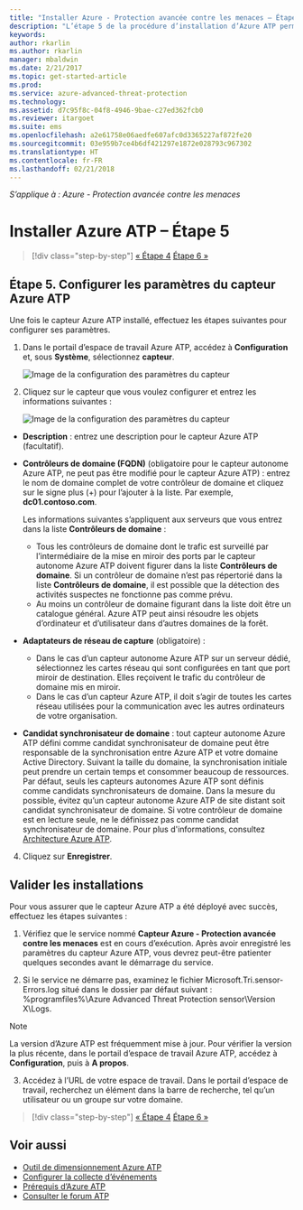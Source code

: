 ```yaml
---
title: "Installer Azure - Protection avancée contre les menaces – Étape 5 | Microsoft Docs"
description: "L’étape 5 de la procédure d’installation d’Azure ATP permet de configurer les paramètres du capteur autonome Azure ATP."
keywords: 
author: rkarlin
ms.author: rkarlin
manager: mbaldwin
ms.date: 2/21/2017
ms.topic: get-started-article
ms.prod: 
ms.service: azure-advanced-threat-protection
ms.technology: 
ms.assetid: d7c95f8c-04f8-4946-9bae-c27ed362fcb0
ms.reviewer: itargoet
ms.suite: ems
ms.openlocfilehash: a2e61758e06aedfe607afc0d3365227af872fe20
ms.sourcegitcommit: 03e959b7ce4b6df421297e1872e028793c967302
ms.translationtype: HT
ms.contentlocale: fr-FR
ms.lasthandoff: 02/21/2018
---
```

*S’applique à : Azure - Protection avancée contre les menaces*



# <a name="install-azure-atp---step-5"></a>Installer Azure ATP – Étape 5

>[!div class="step-by-step"]
[« Étape 4](install-atp-step4.md)
[Étape 6 »](install-atp-step6-vpn.md)


## <a name="step-5-configure-the-azure-atp-sensor-settings"></a>Étape 5. Configurer les paramètres du capteur Azure ATP
Une fois le capteur Azure ATP installé, effectuez les étapes suivantes pour configurer ses paramètres.

1.  Dans le portail d’espace de travail Azure ATP, accédez à **Configuration** et, sous **Système**, sélectionnez **capteur**.
   
     ![Image de la configuration des paramètres du capteur](media/atp-sensor-config.png)


2.  Cliquez sur le capteur que vous voulez configurer et entrez les informations suivantes :

    ![Image de la configuration des paramètres du capteur](media/atp-sensor-config-2.png)

  - **Description** : entrez une description pour le capteur Azure ATP (facultatif).
  - **Contrôleurs de domaine (FQDN)** (obligatoire pour le capteur autonome Azure ATP, ne peut pas être modifié pour le capteur Azure ATP) : entrez le nom de domaine complet de votre contrôleur de domaine et cliquez sur le signe plus (+) pour l’ajouter à la liste. Par exemple, **dc01.contoso.com**.

      Les informations suivantes s’appliquent aux serveurs que vous entrez dans la liste **Contrôleurs de domaine** :
      - Tous les contrôleurs de domaine dont le trafic est surveillé par l’intermédiaire de la mise en miroir des ports par le capteur autonome Azure ATP doivent figurer dans la liste **Contrôleurs de domaine**. Si un contrôleur de domaine n’est pas répertorié dans la liste **Contrôleurs de domaine**, il est possible que la détection des activités suspectes ne fonctionne pas comme prévu.
      - Au moins un contrôleur de domaine figurant dans la liste doit être un catalogue général. Azure ATP peut ainsi résoudre les objets d’ordinateur et d’utilisateur dans d’autres domaines de la forêt.

  - **Adaptateurs de réseau de capture** (obligatoire) :
     - Dans le cas d’un capteur autonome Azure ATP sur un serveur dédié, sélectionnez les cartes réseau qui sont configurées en tant que port miroir de destination. Elles reçoivent le trafic du contrôleur de domaine mis en miroir.
     - Dans le cas d’un capteur Azure ATP, il doit s’agir de toutes les cartes réseau utilisées pour la communication avec les autres ordinateurs de votre organisation.


  - **Candidat synchronisateur de domaine** : tout capteur autonome Azure ATP défini comme candidat synchronisateur de domaine peut être responsable de la synchronisation entre Azure ATP et votre domaine Active Directory. Suivant la taille du domaine, la synchronisation initiale peut prendre un certain temps et consommer beaucoup de ressources. Par défaut, seuls les capteurs autonomes Azure ATP sont définis comme candidats synchronisateurs de domaine.
   Dans la mesure du possible, évitez qu’un capteur autonome Azure ATP de site distant soit candidat synchronisateur de domaine.
   Si votre contrôleur de domaine est en lecture seule, ne le définissez pas comme candidat synchronisateur de domaine. Pour plus d'informations, consultez [Architecture Azure ATP](atp-architecture.md#azure-atp-sensor-features).
  
4. Cliquez sur **Enregistrer**.


## <a name="validate-installations"></a>Valider les installations
Pour vous assurer que le capteur Azure ATP a été déployé avec succès, effectuez les étapes suivantes :

1.  Vérifiez que le service nommé **Capteur Azure - Protection avancée contre les menaces** est en cours d’exécution. Après avoir enregistré les paramètres du capteur Azure ATP, vous devrez peut-être patienter quelques secondes avant le démarrage du service.

2.  Si le service ne démarre pas, examinez le fichier Microsoft.Tri.sensor-Errors.log situé dans le dossier par défaut suivant : %programfiles%\Azure Advanced Threat Protection sensor\Version X\Logs.
 
 >[!NOTE]
 > La version d’Azure ATP est fréquemment mise à jour. Pour vérifier la version la plus récente, dans le portail d’espace de travail Azure ATP, accédez à **Configuration**, puis à **A propos**. 

3.  Accédez à l’URL de votre espace de travail. Dans le portail d’espace de travail, recherchez un élément dans la barre de recherche, tel qu’un utilisateur ou un groupe sur votre domaine.



>[!div class="step-by-step"]
[« Étape 4](install-atp-step4.md)
[Étape 6 »](install-atp-step6-vpn.md)


## <a name="see-also"></a>Voir aussi

- [Outil de dimensionnement Azure ATP](http://aka.ms/aatpsizingtool)
- [Configurer la collecte d’événements](configure-event-collection.md)
- [Prérequis d’Azure ATP](atp-prerequisites.md)
- [Consulter le forum ATP](https://aka.ms/azureatpcommunity)
